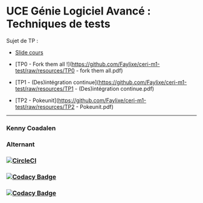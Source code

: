 # UCE Génie Logiciel Avancé : Techniques de tests

Sujet de TP : 

- [Slide cours](https://github.com/Faylixe/ceri-m1-test/blob/resources/Technique%20de%20tests.pdf)

- [TP0 - Fork them all !](https://github.com/Faylixe/ceri-m1-test/raw/resources/TP0 - fork them all.pdf)
- [TP1 - (Des)intégration continue](https://github.com/Faylixe/ceri-m1-test/raw/resources/TP1 - (Des)intégration continue.pdf)
- [TP2 - Pokeunit](https://github.com/Faylixe/ceri-m1-test/raw/resources/TP2 - Pokeunit.pdf)

-----
### Kenny Coadalen
### Alternant
### [![CircleCI](https://circleci.com/gh/KenAdBlock/ceri-m1-test.svg?style=svg)](https://circleci.com/gh/KenAdBlock/ceri-m1-test)
### [![Codacy Badge](https://api.codacy.com/project/badge/Grade/ece45fb7637146bfa7bac81ce627aae1)](https://www.codacy.com/app/KenAdBlock/ceri-m1-test?utm_source=github.com&amp;utm_medium=referral&amp;utm_content=KenAdBlock/ceri-m1-test&amp;utm_campaign=Badge_Grade)
### [![Codacy Badge](https://api.codacy.com/project/badge/Coverage/ece45fb7637146bfa7bac81ce627aae1)](https://www.codacy.com/app/KenAdBlock/ceri-m1-test?utm_source=github.com&utm_medium=referral&utm_content=KenAdBlock/ceri-m1-test&utm_campaign=Badge_Coverage)

